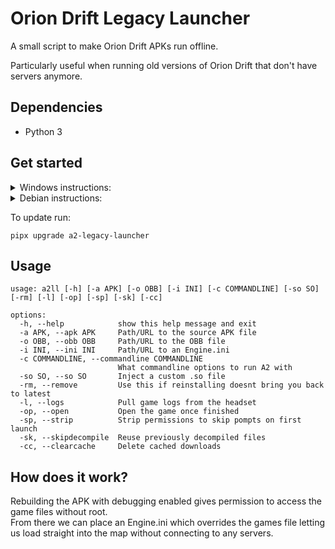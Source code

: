 <!-- @import "[TOC]" {cmd="toc" depthFrom=1 depthTo=6 orderedList=false} -->
# Orion Drift Legacy Launcher

A small script to make Orion Drift APKs run offline.

Particularly useful when running old versions of Orion Drift that don't have servers anymore.

## Dependencies
- Python 3

## Get started

<details>
   <summary>Windows instructions:</summary>

   <br>
   
**Install:**

1. Install pipx

   `pip install --user pipx`

2. Add pipx to PATH

   `py -m pipx ensurepath`

3. Reopen command prompt

4. Install legacy launcher

   `pipx install a2-legacy-launcher`

5. Run the script

   `a2ll`

6. If you are prompted to install java follow the instructions and restart your command prompt after.

7. Provide an APK and OBB to install

    All old versions can be found here: https://dl.obelous.dev/public/A2-archive/
</details>

<details>
   <summary>Debian instructions:</summary>
   
   <br>
   
   **Install:**

1. Insall pipx

   `sudo apt install pipx`

2. Add pipx to PATH

   `pipx ensurepath`

3. Install java

   `sudo apt install openjdk-21-jdk`

4. Install legacy launcher

   `pipx install a2-legacy-launcher`

5. Run the script

   `a2ll`

6. Provide an APK and OBB to install

    All old versions can be found here: https://dl.obelous.dev/public/A2-archive/

</details>

To update run:

`pipx upgrade a2-legacy-launcher`

## Usage

```
usage: a2ll [-h] [-a APK] [-o OBB] [-i INI] [-c COMMANDLINE] [-so SO] [-rm] [-l] [-op] [-sp] [-sk] [-cc]

options:
  -h, --help            show this help message and exit
  -a APK, --apk APK     Path/URL to the source APK file
  -o OBB, --obb OBB     Path/URL to the OBB file
  -i INI, --ini INI     Path/URL to an Engine.ini
  -c COMMANDLINE, --commandline COMMANDLINE
                        What commandline options to run A2 with
  -so SO, --so SO       Inject a custom .so file
  -rm, --remove         Use this if reinstalling doesnt bring you back to latest
  -l, --logs            Pull game logs from the headset
  -op, --open           Open the game once finished
  -sp, --strip          Strip permissions to skip pompts on first launch
  -sk, --skipdecompile  Reuse previously decompiled files
  -cc, --clearcache     Delete cached downloads
```

## How does it work?
Rebuilding the APK with debugging enabled gives permission to access the game files without root. <br>
From there we can place an Engine.ini which overrides the games file letting us load straight into the map without connecting to any servers.
